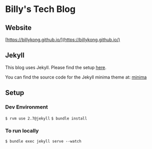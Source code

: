 # Billy's Tech Blog

## Website
[https://billykong.github.io/](https://billykong.github.io/)

## Jekyll
This blog uses Jekyll. Please find the setup [here](https://jekyllrb.com/docs/).  

You can find the source code for the Jekyll minima theme at:
[minima](https://github.com/jekyll/minima)

## Setup 

### Dev Environment
`$ rvm use 2.7@jekyll`
`$ bundle install`

### To run locally
`$ bundle exec jekyll serve --watch`
